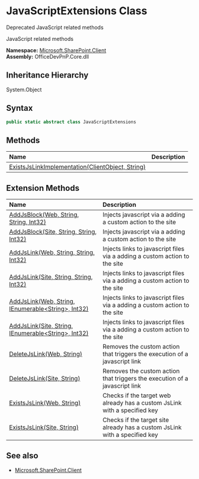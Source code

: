 # JavaScriptExtensions Class
 Deprecated JavaScript related methods 

 JavaScript related methods   

**Namespace:** [Microsoft.SharePoint.Client](Microsoft.SharePoint.Client.md)  
**Assembly:** OfficeDevPnP.Core.dll  
## Inheritance Hierarchy
System.Object  
## Syntax
```C#
public static abstract class JavaScriptExtensions
```
## Methods
|**Name**|**Description**|
|:-----|:-----|
| [ExistsJsLinkImplementation(ClientObject, String)](Microsoft.SharePoint.Client.JavaScriptExtensions.a66bc220.md) | 
## Extension Methods
|**Name**|**Description**|
|:-----|:-----|
| [AddJsBlock(Web, String, String, Int32)](Microsoft.SharePoint.Client.JavaScriptExtensions.11392cbb.md) | Injects javascript via a adding a custom action to the site
| [AddJsBlock(Site, String, String, Int32)](Microsoft.SharePoint.Client.JavaScriptExtensions.517659db.md) | Injects javascript via a adding a custom action to the site
| [AddJsLink(Web, String, String, Int32)](Microsoft.SharePoint.Client.JavaScriptExtensions.65be216.md) | Injects links to javascript files via a adding a custom action to the site
| [AddJsLink(Site, String, String, Int32)](Microsoft.SharePoint.Client.JavaScriptExtensions.2e6a4200.md) | Injects links to javascript files via a adding a custom action to the site
| [AddJsLink(Web, String, IEnumerable&lt;String&gt;, Int32)](Microsoft.SharePoint.Client.JavaScriptExtensions.403f85be.md) | Injects links to javascript files via a adding a custom action to the site
| [AddJsLink(Site, String, IEnumerable&lt;String&gt;, Int32)](Microsoft.SharePoint.Client.JavaScriptExtensions.1e3249b7.md) | Injects links to javascript files via a adding a custom action to the site
| [DeleteJsLink(Web, String)](Microsoft.SharePoint.Client.JavaScriptExtensions.66983af8.md) | Removes the custom action that triggers the execution of a javascript link
| [DeleteJsLink(Site, String)](Microsoft.SharePoint.Client.JavaScriptExtensions.9b8bed27.md) | Removes the custom action that triggers the execution of a javascript link
| [ExistsJsLink(Web, String)](Microsoft.SharePoint.Client.JavaScriptExtensions.9e405d88.md) | Checks if the target web already has a custom JsLink with a specified key
| [ExistsJsLink(Site, String)](Microsoft.SharePoint.Client.JavaScriptExtensions.84b11fe5.md) | Checks if the target site already has a custom JsLink with a specified key
## See also
- [Microsoft.SharePoint.Client](Microsoft.SharePoint.Client.md)
